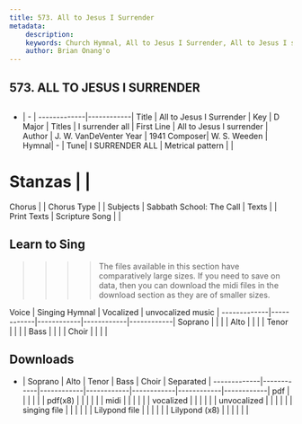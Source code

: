 ```yaml
---
title: 573. All to Jesus I Surrender
metadata:
    description: 
    keywords: Church Hymnal, All to Jesus I Surrender, All to Jesus I surrender, I surrender all
    author: Brian Onang'o
---
```



## 573. ALL TO JESUS I SURRENDER

```txt

```

- |   -  |
-------------|------------|
Title | All to Jesus I Surrender |
Key | D Major |
Titles | I surrender all |
First Line | All to Jesus I surrender |
Author | J. W. VanDeVenter
Year | 1941
Composer| W. S. Weeden |
Hymnal|  - |
Tune| I SURRENDER ALL |
Metrical pattern | |
# Stanzas |  |
Chorus |  |
Chorus Type |  |
Subjects | Sabbath School: The Call |
Texts |  |
Print Texts | 
Scripture Song |  |
  
## Learn to Sing

>>>> The files available in this section have comparatively large sizes. If you need to save on data, then you can download the midi files in the download section as they are of smaller sizes.

Voice |  Singing Hymnal | Vocalized | unvocalized music |
-------------|------------|------------|------------|------------|
Soprano | | | |
Alto | | | |
Tenor | | | |
Bass | | | |
Choir | | | |

## Downloads

- |  Soprano | Alto | Tenor | Bass | Choir | Separated |
-------------|------------|------------|------------|------------|------------|------------|
pdf | | | | | |
pdf(x8) | | | | | |
midi | | | | | |
vocalized | | | | | |
unvocalized | | | | | |
singing file | | | | | |
Lilypond file | | | | | |
Lilypond (x8) | | | | | |
  